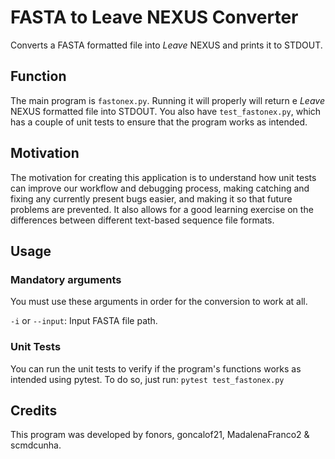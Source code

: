 # FASTA to Leave NEXUS Converter
Converts a FASTA formatted file into *Leave* NEXUS and prints it to STDOUT.

## Function
The main program is `fastonex.py`. Running it will properly will return e *Leave* NEXUS formatted file into STDOUT.
You also have `test_fastonex.py`, which has a couple of unit tests to ensure that the program works as intended.

## Motivation
The motivation for creating this application is to understand how unit tests can improve our workflow and debugging process, making catching and fixing any currently present bugs easier, and making it so that future problems are prevented. It also allows for a good learning exercise on the differences between different text-based sequence file formats.

## Usage
### Mandatory arguments
You must use these arguments in order for the conversion to work at all.

`-i` or `--input`: Input FASTA file path.

### Unit Tests
You can run the unit tests to verify if the program's functions works as intended using pytest. To do so, just run:
`pytest test_fastonex.py`

## Credits
This program was developed by fonors, goncalof21, MadalenaFranco2 & scmdcunha.
